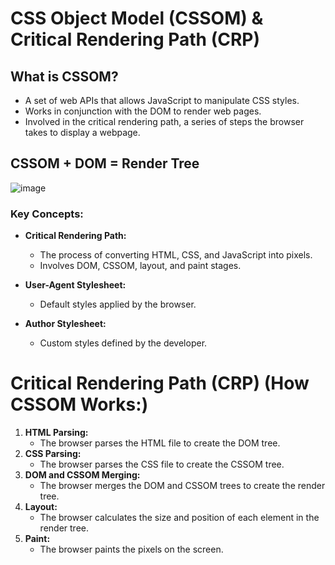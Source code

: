 # CSS Object Model (CSSOM) & Critical Rendering Path (CRP)

## What is CSSOM?

- A set of web APIs that allows JavaScript to manipulate CSS styles.
- Works in conjunction with the DOM to render web pages.
- Involved in the critical rendering path, a series of steps the browser takes to display a webpage.

## CSSOM + DOM = Render Tree

![image](https://github.com/user-attachments/assets/5f68e300-e340-4050-b37c-fe6d57bddf73)

### Key Concepts:

- **Critical Rendering Path:**

  - The process of converting HTML, CSS, and JavaScript into pixels.
  - Involves DOM, CSSOM, layout, and paint stages.

- **User-Agent Stylesheet:**

  - Default styles applied by the browser.

- **Author Stylesheet:**

  - Custom styles defined by the developer.

# Critical Rendering Path (CRP) (**How CSSOM Works:**)

1. **HTML Parsing:**
   - The browser parses the HTML file to create the DOM tree.
2. **CSS Parsing:**
   - The browser parses the CSS file to create the CSSOM tree.
3. **DOM and CSSOM Merging:**
   - The browser merges the DOM and CSSOM trees to create the render tree.
4. **Layout:**
   - The browser calculates the size and position of each element in the render tree.
5. **Paint:**
   - The browser paints the pixels on the screen.
